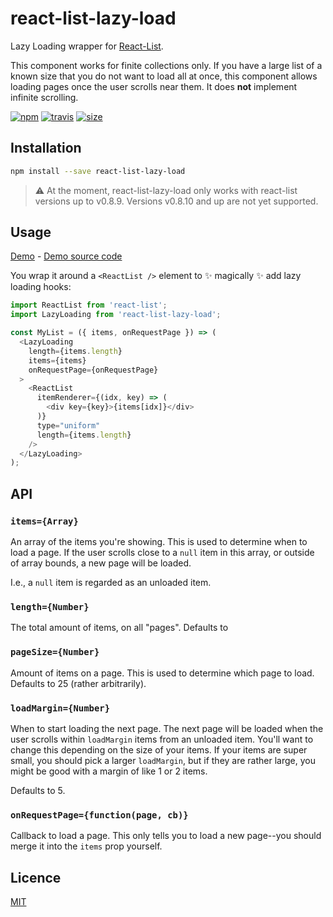 # react-list-lazy-load

Lazy Loading wrapper for [React-List](https://github.com/orgsync/react-list).

This component works for finite collections only. If you have a large list of a
known size that you do not want to load all at once, this component allows
loading pages once the user scrolls near them. It does **not** implement
infinite scrolling.

[![npm][npm-image]][npm-url]
[![travis][travis-image]][travis-url]
[![size][size-image]][size-url]

[npm-image]: https://img.shields.io/npm/v/react-list-lazy-load.svg?style=flat-square
[npm-url]: https://www.npmjs.com/package/react-list-lazy-load
[travis-image]: https://img.shields.io/travis/u-wave/react-list-lazy-load.svg?style=flat-square
[travis-url]: https://travis-ci.org/u-wave/react-list-lazy-load
[size-image]: https://img.shields.io/bundlephobia/minzip/react-list-lazy-load.svg?style=flat-square
[size-url]: https://bundlephobia.com/result?p=react-list-lazy-load

## Installation

```bash
npm install --save react-list-lazy-load
```

> :warning: At the moment, react-list-lazy-load only works with react-list
> versions up to v0.8.9. Versions v0.8.10 and up are not yet supported.

## Usage

[Demo](https://u-wave.github.io/react-list-lazy-load) - [Demo source code](./example.js)

You wrap it around a `<ReactList />` element to :sparkles: magically :sparkles:
add lazy loading hooks:

```js
import ReactList from 'react-list';
import LazyLoading from 'react-list-lazy-load';

const MyList = ({ items, onRequestPage }) => (
  <LazyLoading
    length={items.length}
    items={items}
    onRequestPage={onRequestPage}
  >
    <ReactList
      itemRenderer={(idx, key) => (
        <div key={key}>{items[idx]}</div>
      )}
      type="uniform"
      length={items.length}
    />
  </LazyLoading>
);
```

## API

### `items={Array}`

An array of the items you're showing. This is used to determine when to load a
page. If the user scrolls close to a `null` item in this array, or outside of
array bounds, a new page will be loaded.

I.e., a `null` item is regarded as an unloaded item.

### `length={Number}`

The total amount of items, on all "pages". Defaults to

### `pageSize={Number}`

Amount of items on a page. This is used to determine which page to load.
Defaults to 25 (rather arbitrarily).

### `loadMargin={Number}`

When to start loading the next page. The next page will be loaded when the user
scrolls within `loadMargin` items from an unloaded item. You'll want to change
this depending on the size of your items. If your items are super small, you
should pick a larger `loadMargin`, but if they are rather large, you might be
good with a margin of like 1 or 2 items.

Defaults to 5.

### `onRequestPage={function(page, cb)}`

Callback to load a page. This only tells you to load a new page--you should
merge it into the `items` prop yourself.

## Licence

[MIT](./LICENSE)

